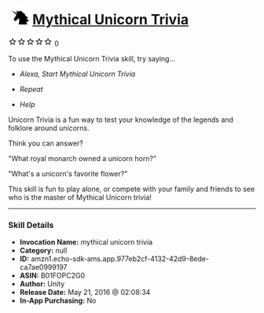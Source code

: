 # &nbsp;<img src="skill_icon" alt="Mythical Unicorn Trivia icon" width="36"> [Mythical Unicorn Trivia](http://alexa.amazon.com/#skills/amzn1.echo-sdk-ams.app.977eb2cf-4132-42d9-8ede-ca7ae0999197)
![0 stars](../../images/ic_star_border_black_18dp_1x.png)![0 stars](../../images/ic_star_border_black_18dp_1x.png)![0 stars](../../images/ic_star_border_black_18dp_1x.png)![0 stars](../../images/ic_star_border_black_18dp_1x.png)![0 stars](../../images/ic_star_border_black_18dp_1x.png) 0

To use the Mythical Unicorn Trivia skill, try saying...

* *Alexa, Start Mythical Unicorn Trivia*

* *Repeat*

* *Help*

Unicorn Trivia is a fun way to test your knowledge of the legends and folklore around unicorns.

Think you can answer?

"What royal monarch owned a unicorn horn?"

"What's a unicorn's favorite flower?"

This skill is fun to play alone, or compete with your family and friends to see who is the master of Mythical Unicorn trivia!

***

### Skill Details

* **Invocation Name:** mythical unicorn trivia
* **Category:** null
* **ID:** amzn1.echo-sdk-ams.app.977eb2cf-4132-42d9-8ede-ca7ae0999197
* **ASIN:** B01FOPC2G0
* **Author:** Unity
* **Release Date:** May 21, 2016 @ 02:08:34
* **In-App Purchasing:** No
